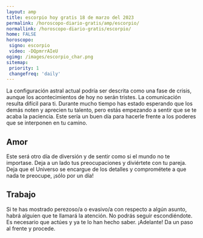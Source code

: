 ```yaml
---
layout: amp
title: escorpio hoy gratis 18 de marzo del 2023 
permalink: /horoscopo-diario-gratis/amp/escorpio/
normallink: /horoscopo-diario-gratis/escorpio/
home: FALSE
horoscopo:
 signo: escorpio
 video: -DQpmrrAIeU
ogimg: /images/escorpio_char.png
sitemap:
 priority: 1
 changefreq: 'daily'
---
```



La configuración astral actual podría ser descrita como una fase de crisis, aunque los acontecimientos de hoy no serán tristes. La comunicación resulta difícil para ti. Durante mucho tiempo has estado esperando que los demás noten y aprecien tu talento, pero estás empezando a sentir que se te acaba la paciencia. Este sería un buen día para hacerle frente a los poderes que se interponen en tu camino.

## Amor

Este será otro día de diversión y de sentir como si el mundo no te importase. Deja a un lado tus preocupaciones y diviértete con tu pareja. Deja que el Universo se encargue de los detalles y comprométete a que nada te preocupe, ¡sólo por un día!

## Trabajo

Si te has mostrado perezoso/a o evasivo/a con respecto a algún asunto, habrá alguien que te llamará la atención. No podrás seguir escondiéndote. Es necesario que actúes y ya te lo han hecho saber. ¡Adelante! Da un paso al frente y procede.